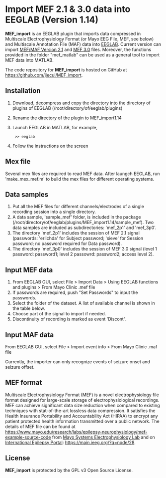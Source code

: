 Import MEF 2.1 & 3.0 data into EEGLAB (Version 1.14)
====================================================

**MEF_import** is an EEGLAB plugin that imports data compressed in Multiscale Electrophysiology Format (or Mayo EEG File, MEF, see below) and Multiscale Annotation File (MAF) data into [EEGLAB](https://sccn.ucsd.edu/eeglab/index.php).
Current version can import [MEF/MAF Version 2.1](https://github.com/benbrinkmann/mef_lib_2_1) and [MEF 3.0](https://msel.mayo.edu/codes.html) files.
Moreover, the functions provided in the folder "mef_matlab" can be used as a general tool to import MEF data into MATLAB.

The code repository for **MEF_import** is hosted on GitHub at https://github.com/jiecui/MEF_import.

Installation
------------
1. Download, decompress and copy the directory into the directory of plugins of EEGLAB (/root/directory/of/eeglab/plugins)
1. Rename the directory of the plugin to MEF_import1.14
1. Launch EEGLAB in MATLAB, for example,

        >> eeglab
1. Follow the instructions on the screen

Mex file
--------
Several mex files are required to read MEF data.
After laungch EEGLAB, run 'make_mex_mef.m' to build the mex files for different operating systems.
 
Data samples
------------
1. Put all the MEF files for different channels/electrodes of a single recording session into a single directory. 
1. A data sample, 'sample_mef' folder, is included in the package (/root/directory/of/eeglab/plugins/MEF_import1.14/sample_mef).
Two data samples are included as subdirectories: 'mef_2p1' and 'mef_3p0'.
1. The directory 'mef_2p1' includes the session of MEF 2.1 signal (passwords: 'erlichda' for Subject password; 'sieve' for Session password; no password required for Data password).
1. The directory 'mef_3p0' includes the session of MEF 3.0 signal (level 1 password: password1; level 2 passowrd: password2; access level 2).

Input MEF data
--------------
1. From EEGLAB GUI, select File > Import Data > Using EEGLAB functions and plugins > From Mayo Clinic .mef file
1. If passwords are required, push "Set Passwords" to input the passwords.
1. Select the folder of the dataset.  A list of available channel is shown in the table below.
1. Choose part of the signal to import if needed.
1. Discontinuity of recording is marked as event 'Discont'.

Input MAF data
--------------
From EEGLAB GUI, select File > Import event info > From Mayo Clinic .maf file

Currently, the importer can only recognize events of seizure onset and seizure offset.

MEF format
----------
Multiscale Electrophysiology Format (MEF) is a novel electrophysiology file format designed for large-scale storage of electrophysiological recordings.
MEF can achieve significant data size reduction when compared to existing techniques with stat-of-the-art lossless data compression.
It satisfies the Health Insurance Portability and Accountability Act (HIPAA) to encrypt any patient protected health information transmitted over a public network.
The details of MEF file can be found at https://www.mayo.edu/research/labs/epilepsy-neurophysiology/mef-example-source-code from [Mayo Systems Electrophysiology Lab](http://msel.mayo.edu/) and on [International Epilepsy Portal](https://main.ieeg.org): https://main.ieeg.org/?q=node/28. 

License
-------
**MEF_import** is protected by the GPL v3 Open Source License.
